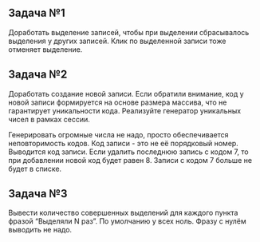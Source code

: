 ## Задача №1

Доработать выделение записей, чтобы при выделении сбрасывалось выделения у других записей. Клик по выделенной записи тоже отменяет выделение. 

## Задача №2
Доработать создание новой записи. Если обратили внимание, код у новой записи формируется на основе размера массива, что не гарантирует уникальности кода. Реализуйте генератор уникальных чисел в рамках сессии. 

Генерировать огромные числа не надо, просто обеспечивается неповторимость кодов. Код записи - это не её порядковый номер. Выводится код записи. Если удалить последнюю запись с кодом 7, то при добавлении новой код будет равен 8. Записи с кодом 7 больше не будет в списке. 

## Задача №3

Вывести количество совершенных выделений для каждого пункта фразой “Выделяли N раз”. По умолчанию у всех ноль. Фразу с нулём выводить не надо.